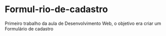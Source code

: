# Formul-rio-de-cadastro
Primeiro trabalho da aula de Desenvolvimento Web, o objetivo era criar um Formulário de cadastro
